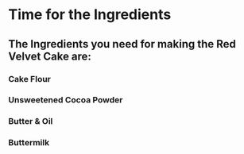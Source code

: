# Time for the Ingredients
## The Ingredients you need for making the Red Velvet Cake are:
### Cake Flour
### Unsweetened Cocoa Powder
### Butter & Oil
### Buttermilk